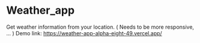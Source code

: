 # Weather_app
Get weather information from your location. ( Needs to be more responsive, ... )
Demo link: https://weather-app-alpha-eight-49.vercel.app/

